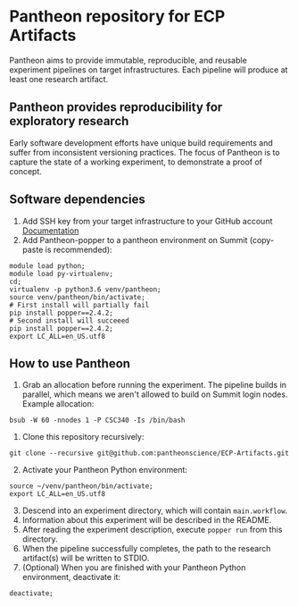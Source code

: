 # Pantheon repository for ECP Artifacts
Pantheon aims to provide immutable, reproducible, and reusable experiment pipelines on target infrastructures. Each pipeline will produce at least one research artifact.
 
## Pantheon provides reproducibility for exploratory research
Early software development efforts have unique build requirements and suffer from inconsistent versioning practices. The focus of Pantheon is to capture the state of a working experiment, to demonstrate a proof of concept. 

## Software dependencies
1. Add SSH key from your target infrastructure to your GitHub account [Documentation](https://help.github.com/en/articles/adding-a-new-ssh-key-to-your-github-account)
2. Add Pantheon-popper to a pantheon environment on Summit (copy-paste is recommended):
```
module load python;
module load py-virtualenv;
cd;
virtualenv -p python3.6 venv/pantheon;
source venv/pantheon/bin/activate;
# First install will partially fail
pip install popper==2.4.2;
# Second install will succeeed
pip install popper==2.4.2;
export LC_ALL=en_US.utf8
```

## How to use Pantheon
1. Grab an allocation before running the experiment. The pipeline builds in parallel, which means we aren't allowed to build on Summit login nodes. Example allocation:
```
bsub -W 60 -nnodes 1 -P CSC340 -Is /bin/bash
```
1. Clone this repository recursively:
```
git clone --recursive git@github.com:pantheonscience/ECP-Artifacts.git
```
2. Activate your Pantheon Python environment:
```
source ~/venv/pantheon/bin/activate;
export LC_ALL=en_US.utf8
```
3. Descend into an experiment directory, which will contain `main.workflow`.
4. Information about this experiment will be described in the README.
5. After reading the experiment description, execute `popper run` from this directory.
6. When the pipeline successfully completes, the path to the research artifact(s) will be written to STDIO.
7. (Optional) When you are finished with your Pantheon Python environment, deactivate it:
```
deactivate;
```
